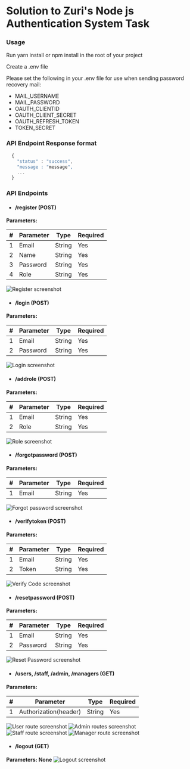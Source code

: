 # Solution to Zuri's Node js Authentication System Task
### Usage
Run yarn install or npm install in the root of your project

Create a .env file

Please set the following in your .env file for use when sending password recovery mail:
- MAIL_USERNAME
- MAIL_PASSWORD
- OAUTH_CLIENTID
- OAUTH_CLIENT_SECRET
- OAUTH_REFRESH_TOKEN
- TOKEN_SECRET

### API Endpoint Response format
```javascript
  {
    "status" : "success",
    "message : "message",
    ...
  }
```
### API Endpoints
- #### /register (POST)
**Parameters:**
<table>
  <thead>
     <tr>
      <th>#</th>
      <th>Parameter</th>
      <th>Type</th>
      <th>Required</th>
    </tr>
  </thead>
  <tbody>
    <tr>
      <td>1</td>
      <td>Email</td>
      <td>String</td>
      <td>Yes</td>
    </tr>
    <tr>
      <td>2</td>
      <td>Name</td>
      <td>String</td>
      <td>Yes</td>
    </tr>
    <tr>
      <td>3</td>
      <td>Password</td>
      <td>String</td>
      <td>Yes</td>
    </tr>
    <tr>
      <td>4</td>
      <td>Role</td>
      <td>String</td>
      <td>Yes</td>
    </tr>
  </tbody>
</table>
<img src="https://github.com/EtorojahOkon/auth/blob/production/.github/images/register.PNG" alt="Register screenshot"/>

- #### /login (POST)
**Parameters:**
<table>
  <thead>
     <tr>
      <th>#</th>
      <th>Parameter</th>
      <th>Type</th>
      <th>Required</th>
    </tr>
  </thead>
  <tbody>
    <tr>
      <td>1</td>
      <td>Email</td>
      <td>String</td>
      <td>Yes</td>
    </tr>
    <tr>
      <td>2</td>
      <td>Password</td>
      <td>String</td>
      <td>Yes</td>
    </tr>
  </tbody>
</table>
<img src="https://github.com/EtorojahOkon/auth/blob/production/.github/images/login.PNG" alt="Login screenshot"/>

- #### /addrole (POST)
**Parameters:**
<table>
  <thead>
     <tr>
      <th>#</th>
      <th>Parameter</th>
      <th>Type</th>
      <th>Required</th>
    </tr>
  </thead>
  <tbody>
    <tr>
      <td>1</td>
      <td>Email</td>
      <td>String</td>
      <td>Yes</td>
    </tr>
    <tr>
      <td>2</td>
      <td>Role</td>
      <td>String</td>
      <td>Yes</td>
    </tr>
  </tbody>
</table>
<img src="https://github.com/EtorojahOkon/auth/blob/production/.github/images/role.PNG" alt="Role screenshot"/>

- #### /forgotpassword (POST)
**Parameters:**
<table>
  <thead>
     <tr>
      <th>#</th>
      <th>Parameter</th>
      <th>Type</th>
      <th>Required</th>
    </tr>
  </thead>
  <tbody>
    <tr>
      <td>1</td>
      <td>Email</td>
      <td>String</td>
      <td>Yes</td>
    </tr>
   
  </tbody>
</table>
<img src="https://github.com/EtorojahOkon/auth/blob/production/.github/images/forgotpassword.PNG" alt="Forgot password screenshot"/>

- #### /verifytoken (POST)
**Parameters:**
<table>
  <thead>
     <tr>
      <th>#</th>
      <th>Parameter</th>
      <th>Type</th>
      <th>Required</th>
    </tr>
  </thead>
  <tbody>
    <tr>
      <td>1</td>
      <td>Email</td>
      <td>String</td>
      <td>Yes</td>
    </tr>
    <tr>
      <td>2</td>
      <td>Token</td>
      <td>String</td>
      <td>Yes</td>
    </tr>
  </tbody>
</table>
<img src="https://github.com/EtorojahOkon/auth/blob/production/.github/images/verifycode.PNG" alt="Verify Code screenshot"/>

- #### /resetpassword (POST)
**Parameters:**
<table>
  <thead>
     <tr>
      <th>#</th>
      <th>Parameter</th>
      <th>Type</th>
      <th>Required</th>
    </tr>
  </thead>
  <tbody>
    <tr>
      <td>1</td>
      <td>Email</td>
      <td>String</td>
      <td>Yes</td>
    </tr>
    <tr>
      <td>2</td>
      <td>Password</td>
      <td>String</td>
      <td>Yes</td>
    </tr>
  </tbody>
</table>
<img src="https://github.com/EtorojahOkon/auth/blob/production/.github/images/resetpassword.PNG" alt="Reset Password screenshot"/>

- #### /users, /staff, /admin, /managers (GET)
**Parameters:**
<table>
  <thead>
     <tr>
      <th>#</th>
      <th>Parameter</th>
      <th>Type</th>
      <th>Required</th>
    </tr>
  </thead>
  <tbody>
    <tr>
      <td>1</td>
      <td>Authorization(header)</td>
      <td>String</td>
      <td>Yes</td>
    </tr>
  </tbody>
</table>
<img src="https://github.com/EtorojahOkon/auth/blob/production/.github/images/users.PNG" alt="User route screenshot"/>
<img src="https://github.com/EtorojahOkon/auth/blob/production/.github/images/admin.PNG" alt="Admin routes screenshot"/>
<img src="https://github.com/EtorojahOkon/auth/blob/production/.github/images/staff.PNG" alt="Staff route screenshot"/>
<img src="https://github.com/EtorojahOkon/auth/blob/production/.github/images/manager.PNG" alt="Manager route screenshot"/>

- #### /logout (GET)
**Parameters: None**
<img src="https://github.com/EtorojahOkon/auth/blob/production/.github/images/logout.PNG" alt="Logout screenshot"/>



